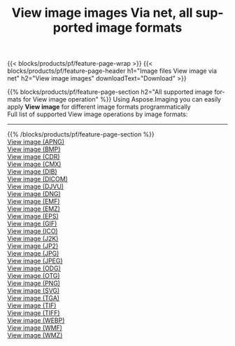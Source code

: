﻿---
title: View image images Via net, all supported image formats 
weight: 3920
url: /net/viewer 
lang: en
langdirlevel: 2
locales: zh-hans,ja,it,ru,de,es,fr,nl,id,lt,pl,pt,vi,tr,ko,zh-hant,ar,hi,th,sv,cs,uk,he
description: Using Aspose.Imaging you can easily View image images Via net
---

{{< blocks/products/pf/feature-page-wrap >}}
{{< blocks/products/pf/feature-page-header h1="Image files View image via net" h2="View image images" downloadText="Download" >}}


{{% blocks/products/pf/feature-page-section  h2="All supported image formats for View image operation" %}}
Using Aspose.Imaging you can easily apply **View image** for different image formats programmatically
<br/>
Full list of supported View image operations by image formats:
<hr/>
{{% /blocks/products/pf/feature-page-section %}}
<div class="container-fluid productfamilypage bg-gray">
    <div class="convertypes bg-gray agp-content section">
        <div class="container">
		<div class="row other-converters">
		    <div class='col-md-2 other-converter remove-lp remove-rp'><a href="/imaging/net/viewer/apng" >View image (APNG)</a></div><div class='col-md-2 other-converter remove-lp remove-rp'><a href="/imaging/net/viewer/bmp" >View image (BMP)</a></div><div class='col-md-2 other-converter remove-lp remove-rp'><a href="/imaging/net/viewer/cdr" >View image (CDR)</a></div><div class='col-md-2 other-converter remove-lp remove-rp'><a href="/imaging/net/viewer/cmx" >View image (CMX)</a></div><div class='col-md-2 other-converter remove-lp remove-rp'><a href="/imaging/net/viewer/dib" >View image (DIB)</a></div><div class='col-md-2 other-converter remove-lp remove-rp'><a href="/imaging/net/viewer/dicom" >View image (DICOM)</a></div><div class='col-md-2 other-converter remove-lp remove-rp'><a href="/imaging/net/viewer/djvu" >View image (DJVU)</a></div><div class='col-md-2 other-converter remove-lp remove-rp'><a href="/imaging/net/viewer/dng" >View image (DNG)</a></div><div class='col-md-2 other-converter remove-lp remove-rp'><a href="/imaging/net/viewer/emf" >View image (EMF)</a></div><div class='col-md-2 other-converter remove-lp remove-rp'><a href="/imaging/net/viewer/emz" >View image (EMZ)</a></div><div class='col-md-2 other-converter remove-lp remove-rp'><a href="/imaging/net/viewer/eps" >View image (EPS)</a></div><div class='col-md-2 other-converter remove-lp remove-rp'><a href="/imaging/net/viewer/gif" >View image (GIF)</a></div><div class='col-md-2 other-converter remove-lp remove-rp'><a href="/imaging/net/viewer/ico" >View image (ICO)</a></div><div class='col-md-2 other-converter remove-lp remove-rp'><a href="/imaging/net/viewer/j2k" >View image (J2K)</a></div><div class='col-md-2 other-converter remove-lp remove-rp'><a href="/imaging/net/viewer/jp2" >View image (JP2)</a></div><div class='col-md-2 other-converter remove-lp remove-rp'><a href="/imaging/net/viewer/jpg" >View image (JPG)</a></div><div class='col-md-2 other-converter remove-lp remove-rp'><a href="/imaging/net/viewer/jpeg" >View image (JPEG)</a></div><div class='col-md-2 other-converter remove-lp remove-rp'><a href="/imaging/net/viewer/odg" >View image (ODG)</a></div><div class='col-md-2 other-converter remove-lp remove-rp'><a href="/imaging/net/viewer/otg" >View image (OTG)</a></div><div class='col-md-2 other-converter remove-lp remove-rp'><a href="/imaging/net/viewer/png" >View image (PNG)</a></div><div class='col-md-2 other-converter remove-lp remove-rp'><a href="/imaging/net/viewer/svg" >View image (SVG)</a></div><div class='col-md-2 other-converter remove-lp remove-rp'><a href="/imaging/net/viewer/tga" >View image (TGA)</a></div><div class='col-md-2 other-converter remove-lp remove-rp'><a href="/imaging/net/viewer/tif" >View image (TIF)</a></div><div class='col-md-2 other-converter remove-lp remove-rp'><a href="/imaging/net/viewer/tiff" >View image (TIFF)</a></div><div class='col-md-2 other-converter remove-lp remove-rp'><a href="/imaging/net/viewer/webp" >View image (WEBP)</a></div><div class='col-md-2 other-converter remove-lp remove-rp'><a href="/imaging/net/viewer/wmf" >View image (WMF)</a></div><div class='col-md-2 other-converter remove-lp remove-rp'><a href="/imaging/net/viewer/wmz" >View image (WMZ)</a></div>
                </div>
        </div>
    </div>
</div>
<br/>


